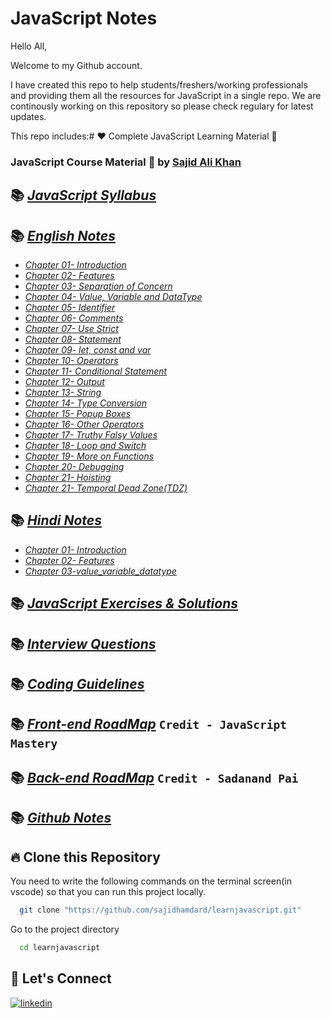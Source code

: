 # JavaScript Notes

Hello All,

Welcome to my Github account.

I have created this repo to help students/freshers/working professionals and providing them all the resources for JavaScript in a single repo. We are continously working on this repository so please check regulary for latest updates.

This repo includes:# ❤️ Complete JavaScript Learning Material 🙏

### JavaScript Course Material 🚀 by [Sajid Ali Khan](https://www.linkedin.com/in/sajid-sj/)

## 📚 [_JavaScript Syllabus_](./Syllabus/Syllabus.md/)

## 📚 [_English Notes_](./notes/English)

- [_Chapter 01- Introduction_](./notes/English/01-introduction.md)
- [_Chapter 02- Features_](./notes/English/02-features.md)
- [_Chapter 03- Separation of Concern_](./notes/English/03-separation%20of%20concerns.md)
- [_Chapter 04- Value, Variable and DataType_](./notes/English/03-value_variable_datatype.md)
- [_Chapter 05- Identifier_](./notes/English/04-identifier.md)
- [_Chapter 06- Comments_](./notes/English/05-comments.md)
- [_Chapter 07- Use Strict_](./notes/English/06-use_strict.md)
- [_Chapter 08- Statement_](./notes/English/07-statement.md)
- [_Chapter 09- let, const and var_](./notes/English/08-let_const_var.md)
- [_Chapter 10- Operators_](./notes/English/09-operators.md)
- [_Chapter 11- Conditional Statement_](./notes/English/10-conditional_statement.md)
- [_Chapter 12- Output_](./notes/English/11-output.md)
- [_Chapter 13- String_](./notes/English/12-string.md)
- [_Chapter 14- Type Conversion_](./notes/English/13-typeconversion.md)
- [_Chapter 15- Popup Boxes_](./notes/English/14-popupboxes.md)
- [_Chapter 16- Other Operators_](./notes/English/15-other_operator.md)
- [_Chapter 17- Truthy Falsy Values_](./notes/English/16-truthy_falsy.md)
- [_Chapter 18- Loop and Switch_](./notes/English/17-loopand_switch.md)
- [_Chapter 19- More on Functions_](./notes/English/18-More-onfunctions-english.md)
- [_Chapter 20- Debugging_](./notes/English/debugging.md)
- [_Chapter 21- Hoisting_](./notes/English/hoisting.md)
- [_Chapter 21- Temporal Dead Zone(TDZ)_](./notes/English/temporal-dead-zone.md)

## 📚 [_Hindi Notes_](./notes/Hindi/)

- [_Chapter 01- Introduction_](./notes/Hindi/01-introduction.md)
- [_Chapter 02- Features_](./notes/Hindi/02-features.md)
- [_Chapter 03-value_variable_datatype_](./notes/Hindi/03-value_variable_datatype.md)

## 📚 [_JavaScript Exercises & Solutions_](./Exercises)

## 📚 [_Interview Questions_](./Interview%20Questions/interview-questions.md)

## 📚 [_Coding Guidelines_](./Coding%20Guidelines/Coding%20Guidelines.pdf)

## 📚 [_Front-end RoadMap_](./Roadmap/Backend%20development%20roadmap.pdf) `Credit - JavaScript Mastery`

## 📚 [_Back-end RoadMap_](./Roadmap/Frontend%20development%20roadmap.pdf) `Credit - Sadanand Pai`

## 📚 [_Github Notes_](./Github/)

## 🔥 Clone this Repository

You need to write the following commands on the terminal screen(in vscode) so that you can run this project locally.

```bash
  git clone "https://github.com/sajidhamdard/learnjavascript.git"
```

Go to the project directory

```bash
  cd learnjavascript
```

## 🔗 Let's Connect

[![linkedin](https://img.shields.io/badge/LinkedIn-0077B5?style=for-the-badge&logo=linkedin&logoColor=white)](https://www.linkedin.com/in/sajid-sj/)

